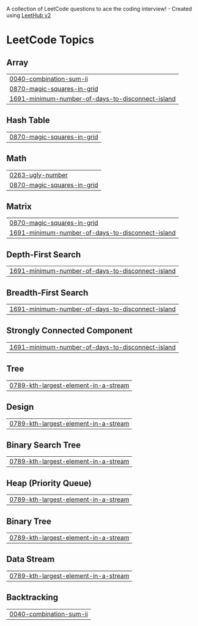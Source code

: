 A collection of LeetCode questions to ace the coding interview! - Created using [LeetHub v2](https://github.com/arunbhardwaj/LeetHub-2.0)
<!---LeetCode Topics Start-->
# LeetCode Topics
## Array
|  |
| ------- |
| [0040-combination-sum-ii](https://github.com/dkdo1406/Algorithm/tree/master/0040-combination-sum-ii) |
| [0870-magic-squares-in-grid](https://github.com/dkdo1406/Algorithm/tree/master/0870-magic-squares-in-grid) |
| [1691-minimum-number-of-days-to-disconnect-island](https://github.com/dkdo1406/Algorithm/tree/master/1691-minimum-number-of-days-to-disconnect-island) |
## Hash Table
|  |
| ------- |
| [0870-magic-squares-in-grid](https://github.com/dkdo1406/Algorithm/tree/master/0870-magic-squares-in-grid) |
## Math
|  |
| ------- |
| [0263-ugly-number](https://github.com/dkdo1406/Algorithm/tree/master/0263-ugly-number) |
| [0870-magic-squares-in-grid](https://github.com/dkdo1406/Algorithm/tree/master/0870-magic-squares-in-grid) |
## Matrix
|  |
| ------- |
| [0870-magic-squares-in-grid](https://github.com/dkdo1406/Algorithm/tree/master/0870-magic-squares-in-grid) |
| [1691-minimum-number-of-days-to-disconnect-island](https://github.com/dkdo1406/Algorithm/tree/master/1691-minimum-number-of-days-to-disconnect-island) |
## Depth-First Search
|  |
| ------- |
| [1691-minimum-number-of-days-to-disconnect-island](https://github.com/dkdo1406/Algorithm/tree/master/1691-minimum-number-of-days-to-disconnect-island) |
## Breadth-First Search
|  |
| ------- |
| [1691-minimum-number-of-days-to-disconnect-island](https://github.com/dkdo1406/Algorithm/tree/master/1691-minimum-number-of-days-to-disconnect-island) |
## Strongly Connected Component
|  |
| ------- |
| [1691-minimum-number-of-days-to-disconnect-island](https://github.com/dkdo1406/Algorithm/tree/master/1691-minimum-number-of-days-to-disconnect-island) |
## Tree
|  |
| ------- |
| [0789-kth-largest-element-in-a-stream](https://github.com/dkdo1406/Algorithm/tree/master/0789-kth-largest-element-in-a-stream) |
## Design
|  |
| ------- |
| [0789-kth-largest-element-in-a-stream](https://github.com/dkdo1406/Algorithm/tree/master/0789-kth-largest-element-in-a-stream) |
## Binary Search Tree
|  |
| ------- |
| [0789-kth-largest-element-in-a-stream](https://github.com/dkdo1406/Algorithm/tree/master/0789-kth-largest-element-in-a-stream) |
## Heap (Priority Queue)
|  |
| ------- |
| [0789-kth-largest-element-in-a-stream](https://github.com/dkdo1406/Algorithm/tree/master/0789-kth-largest-element-in-a-stream) |
## Binary Tree
|  |
| ------- |
| [0789-kth-largest-element-in-a-stream](https://github.com/dkdo1406/Algorithm/tree/master/0789-kth-largest-element-in-a-stream) |
## Data Stream
|  |
| ------- |
| [0789-kth-largest-element-in-a-stream](https://github.com/dkdo1406/Algorithm/tree/master/0789-kth-largest-element-in-a-stream) |
## Backtracking
|  |
| ------- |
| [0040-combination-sum-ii](https://github.com/dkdo1406/Algorithm/tree/master/0040-combination-sum-ii) |
<!---LeetCode Topics End-->